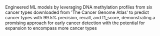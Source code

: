 Engineered ML models by leveraging DNA methylation profiles from six cancer types downloaded from 'The Cancer Genome Atlas' to predict cancer types with 99.5% precision, recall, and f1_score, demonstrating a promising approach for early cancer detection with the potential for expansion to encompass more cancer types
